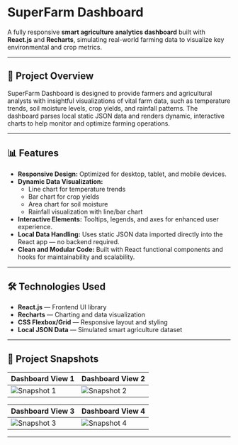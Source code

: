 # SuperFarm Dashboard

A fully responsive **smart agriculture analytics dashboard** built with **React.js** and **Recharts**, simulating real-world farming data to visualize key environmental and crop metrics.

---

## 🚜 Project Overview

SuperFarm Dashboard is designed to provide farmers and agricultural analysts with insightful visualizations of vital farm data, such as temperature trends, soil moisture levels, crop yields, and rainfall patterns. The dashboard parses local static JSON data and renders dynamic, interactive charts to help monitor and optimize farming operations.

---

## 📊 Features

- **Responsive Design:** Optimized for desktop, tablet, and mobile devices.
- **Dynamic Data Visualization:**  
  - Line chart for temperature trends  
  - Bar chart for crop yields  
  - Area chart for soil moisture  
  - Rainfall visualization with line/bar chart  
- **Interactive Elements:** Tooltips, legends, and axes for enhanced user experience.
- **Local Data Handling:** Uses static JSON data imported directly into the React app — no backend required.
- **Clean and Modular Code:** Built with React functional components and hooks for maintainability and scalability.

---

## 🛠️ Technologies Used

- **React.js** — Frontend UI library  
- **Recharts** — Charting and data visualization  
- **CSS Flexbox/Grid** — Responsive layout and styling  
- **Local JSON Data** — Simulated smart agriculture dataset  

---

## 📸 Project Snapshots

| Dashboard View 1 | Dashboard View 2 |
|------------------|------------------|
| ![Snapshot 1](https://i.postimg.cc/1t8YrWhV/Screenshot-2025-05-16-101829.png) | ![Snapshot 2](https://i.postimg.cc/d01WJW0N/Screenshot-2025-05-16-101844.png) |

| Dashboard View 3 | Dashboard View 4 |
|------------------|------------------|
| ![Snapshot 3](https://i.postimg.cc/cHtXnrwQ/Screenshot-2025-05-16-101902.png) | ![Snapshot 4](https://i.postimg.cc/fyxC8pHy/Screenshot-2025-05-16-101915.png) |


---
